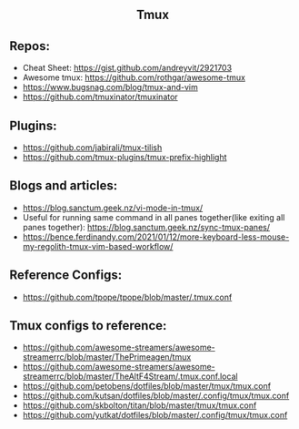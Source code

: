 <h2 align="center">Tmux</h2>

## Repos:

- Cheat Sheet: https://gist.github.com/andreyvit/2921703
- Awesome tmux: https://github.com/rothgar/awesome-tmux
- https://www.bugsnag.com/blog/tmux-and-vim
- https://github.com/tmuxinator/tmuxinator

## Plugins:

- https://github.com/jabirali/tmux-tilish
- https://github.com/tmux-plugins/tmux-prefix-highlight

## Blogs and articles:

- https://blog.sanctum.geek.nz/vi-mode-in-tmux/
- Useful for running same command in all panes together(like exiting all panes together): https://blog.sanctum.geek.nz/sync-tmux-panes/
- https://bence.ferdinandy.com/2021/01/12/more-keyboard-less-mouse-my-regolith-tmux-vim-based-workflow/

## Reference Configs:

- https://github.com/tpope/tpope/blob/master/.tmux.conf

## Tmux configs to reference:

- https://github.com/awesome-streamers/awesome-streamerrc/blob/master/ThePrimeagen/tmux
- https://github.com/awesome-streamers/awesome-streamerrc/blob/master/TheAltF4Stream/.tmux.conf.local
- https://github.com/petobens/dotfiles/blob/master/tmux/tmux.conf
- https://github.com/kutsan/dotfiles/blob/master/.config/tmux/tmux.conf
- https://github.com/skbolton/titan/blob/master/tmux/tmux.conf
- https://github.com/yutkat/dotfiles/blob/master/.config/tmux/tmux.conf

